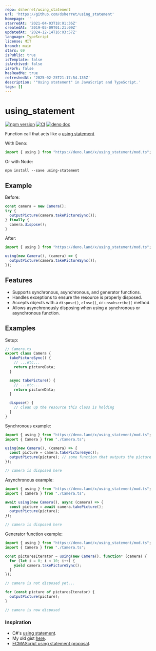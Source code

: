 ```yaml
---
repo: dsherret/using_statement
url: 'https://github.com/dsherret/using_statement'
homepage: ''
starredAt: '2021-04-03T18:01:36Z'
createdAt: '2019-05-09T01:21:09Z'
updatedAt: '2024-12-14T16:03:57Z'
language: TypeScript
license: MIT
branch: main
stars: 69
isPublic: true
isTemplate: false
isArchived: false
isFork: false
hasReadMe: true
refreshedAt: '2025-02-25T21:17:54.135Z'
description: '"Using statement" in JavaScript and TypeScript.'
tags: []
---
```


# using_statement

[![npm version](https://badge.fury.io/js/using-statement.svg)](https://badge.fury.io/js/using-statement)
[![CI](https://github.com/dsherret/using-statement/workflows/CI/badge.svg)](https://github.com/dsherret/using_statement/actions?query=workflow%3ACI)
[![deno doc](https://doc.deno.land/badge.svg)](https://doc.deno.land/https/deno.land/x/using_statement/mod.ts)

Function call that acts like a
[using statement](https://docs.microsoft.com/en-us/dotnet/csharp/language-reference/keywords/using-statement).

With Deno:

```ts
import { using } from "https://deno.land/x/using_statement/mod.ts";
```

Or with Node:

```
npm install --save using-statement
```

## Example

Before:

```ts
const camera = new Camera();
try {
  outputPicture(camera.takePictureSync());
} finally {
  camera.dispose();
}
```

After:

```ts
import { using } from "https://deno.land/x/using_statement/mod.ts";

using(new Camera(), (camera) => {
  outputPicture(camera.takePictureSync());
});
```

## Features

- Supports synchronous, asynchronous, and generator functions.
- Handles exceptions to ensure the resource is properly disposed.
- Accepts objects with a `dispose()`, `close()`, or `unsubscribe()` method.
- Allows asynchronously disposing when using a synchronous or asynchronous
  function.

## Examples

Setup:

```ts
// Camera.ts
export class Camera {
  takePictureSync() {
    // ...etc...
    return pictureData;
  }

  async takePicture() {
    // ...etc...
    return pictureData;
  }

  dispose() {
    // clean up the resource this class is holding
  }
}
```

Synchronous example:

```ts
import { using } from "https://deno.land/x/using_statement/mod.ts";
import { Camera } from "./Camera.ts";

using(new Camera(), (camera) => {
  const picture = camera.takePictureSync();
  outputPicture(picture); // some function that outputs the picture
});

// camera is disposed here
```

Asynchronous example:

```ts
import { using } from "https://deno.land/x/using_statement/mod.ts";
import { Camera } from "./Camera.ts";

await using(new Camera(), async (camera) => {
  const picture = await camera.takePicture();
  outputPicture(picture);
});

// camera is disposed here
```

Generator function example:

```ts
import { using } from "https://deno.land/x/using_statement/mod.ts";
import { Camera } from "./Camera.ts";

const picturesIterator = using(new Camera(), function* (camera) {
  for (let i = 0; i < 10; i++) {
    yield camera.takePictureSync();
  }
});

// camera is not disposed yet...

for (const picture of picturesIterator) {
  outputPicture(picture);
}

// camera is now disposed
```

### Inspiration

- C#'s
  [using statement](https://docs.microsoft.com/en-us/dotnet/csharp/language-reference/keywords/using-statement).
- My old gist [here](https://gist.github.com/dsherret/cf5d6bec3d0f791cef00).
- [ECMAScript using statement proposal](https://github.com/tc39/proposal-using-statement).
